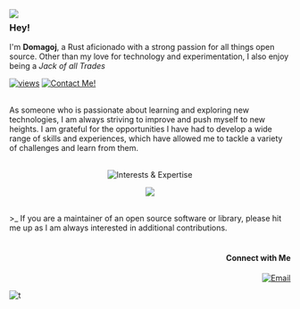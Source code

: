 <img align="left" src="https://orhun.dev/img/crow.png">

### Hey!

I'm **Domagoj**, a Rust aficionado with a strong passion for all things open source. Other than my love for technology and experimentation, I also enjoy being a *Jack of all Trades*

[![views](https://komarev.com/ghpvc/?username=GyroZepelix&style=flat&color=313131&label=views&abbreviated=true)](https://github.com/GyroZepelix) [![Contact Me!](https://img.shields.io/badge/contact_me-domagoj.gjalic05@gmail.com-313131)](mailto:domagoj.gjalic05@gmail.com)

<br>
As someone who is passionate about learning and exploring new technologies, I am always striving to improve and push myself to new heights. I am grateful for the opportunities I have had to develop a wide range of skills and experiences, which have allowed me to tackle a variety of challenges and learn from them.

<br>
<br>
<p align="center">
<img src="https://github-readme-tech-stack.vercel.app/api/cards?title=Interests+%26%2338%3B+Expertise&align=center&titleAlign=center&lineHeight=8&lineCount=2&bg=%230D1117&badge=%23161B22&border=%2321262D&titleColor=%2358A6FF&line1=docker%2Cdocker%2C005dff%3Bopensourceinitiative%2CFOSS%2C3DA639%3Bamazonaws%2Caws%2Cff7c00%3Bmetasploit%2CCyber+Security%2Cffffff%3B&line2=lua%2Clua%2C2022b0%3Bspring%2Cspring+framework%2C6DB33F%3Brust%2Crust%2Cff5500%3Blinux%2Clinux%2Cffffff%3B" alt="Interests &#38; Expertise" />
</p>

<p align="center"><img src="https://github-readme-stats.vercel.app/api/top-langs/?username=GyroZepelix&theme=github_dark&layout=donut-vertical"/></p>
<br>
>_ If you are a maintainer of an open source software or library, please hit me up as I am always interested in additional contributions.
<br><br>
<h4 align="right">&nbsp;Connect with Me </h3>
<p align="right">
<a href="mailto:domagoj.gjalic05@gmail.com"><img alt="Email" src="https://img.shields.io/badge/contact_me-domagoj.gjalic05@gmail.com-313131"></a>
</p>

![t](https://hit.yhype.me/github/profile?user_id=47647801)
